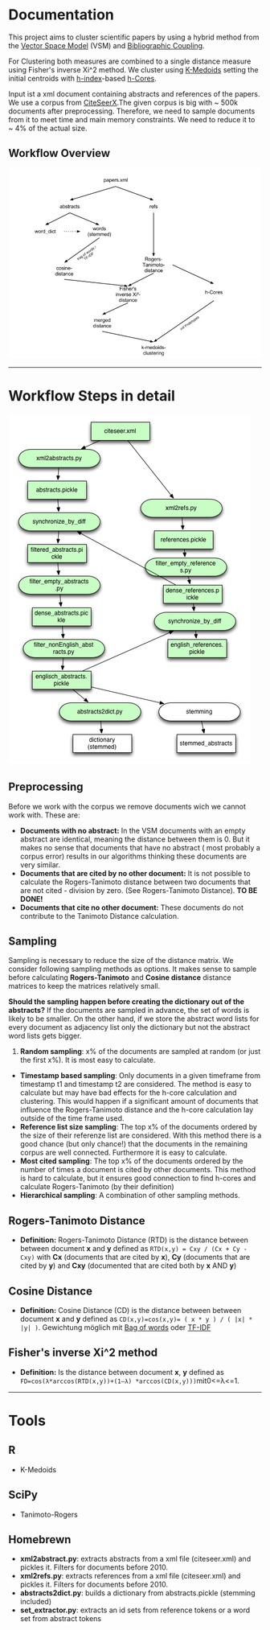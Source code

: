 Documentation
=============

This project aims to cluster scientific papers by using a hybrid method from the [Vector Space Model](http://en.wikipedia.org/wiki/Vector_space_model) (VSM) and [Bibliographic Coupling](http://en.wikipedia.org/wiki/Bibliographic_coupling). 

For Clustering both measures are combined to a single distance measure using Fisher's inverse Xi^2 method. We cluster using [K-Medoids](http://en.wikipedia.org/wiki/K-medoids) setting the initial centroids with [h-index](http://en.wikipedia.org/wiki/H-index)-based [h-Cores](http://link.springer.com/article/10.1007%2Fs11192-012-0639-3). 

Input ist a xml document containing abstracts and references of the papers. We use a corpus from  [CiteSeerX](http://citeseerx.ist.psu.edu/index).The given corpus is big with ~ 500k documents after preprocessing. Therefore, we need to sample documents from it to meet time and main memory constraints. We need to reduce it to ~ 4% of the actual size.

Workflow Overview
-----------------
![Workflow Diagram](https://github.com/gessulat/txt_mining/blob/master/hybrid_clustering_flow.png?raw=true)


------------------------------------


Workflow Steps in detail
========================

![Workflow Diagram](https://github.com/gessulat/txt_mining/blob/master/workflow_diagram_detail.jpg?raw=true)


Preprocessing
-------------
Before we work with the corpus we remove documents wich we cannot work with. These are:

* __Documents with no abstract:__ In the VSM documents with an empty abstract are identical, meaning the distance between them is 0. But it makes no sense that documents that have no abstract ( most probably a corpus error) results in our algorithms thinking these documents are very similar.
* __Documents that are cited by no other document:__ It is not possible to calculate the Rogers-Tanimoto distance between two documents that are not cited - division by zero. (See Rogers-Tanimoto Distance). __TO BE DONE!__
* __Documents that cite no other document:__ These documents do not contribute to the Tanimoto Distance calculation.

Sampling
--------
Sampling is necessary to reduce the size of the distance matrix. We consider following sampling methods as options. It makes sense to sample before calculating __Rogers-Tanimoto__ and __Cosine distance__ distance matrices to keep the matrices relatively small.

__Should the sampling happen before creating the dictionary out of the abstracts?__ If the documents are sampled in advance, the set of words is likely to be smaller. On the other hand, if we store the abstract word lists for every document as adjacency list only the dictionary but not the abstract word lists gets bigger. 


1. __Random sampling__: x% of the documents are sampled at random (or just the first x%). It is most easy to calculate.
* __Timestamp based sampling__: Only documents in a given timeframe from timestamp t1 and timestamp t2 are considered. The method is easy to calculate but may have bad effects for the h-core calculation and clustering. This would happen if a significant amount of documents that influence the Rogers-Tanimoto distance and the h-core calculation lay outside of the time frame used. 
* __Reference list size sampling__: The top x% of the documents ordered by the size of their referenze list are considered. With this method there is a good chance (but only chance!) that the documents in the remaining corpus are well connected. Furthermore it is easy to calculate.
* __Most cited sampling__: The top x% of the documents ordered by the number of times a document is cited by other documents. This method is hard to calculate, but it ensures good connection to find h-cores and calculate Rogers-Tanimoto (by their definition)
*  __Hierarchical sampling__: A combination of other sampling methods.



Rogers-Tanimoto Distance
------------------------
* __Definition:__ Rogers-Tanimoto Distance (RTD) is the distance between between document __x__ and __y__ defined as ``RTD(x,y) = Cxy / (Cx + Cy - Cxy)`` with __Cx__ (documents that are cited by __x__), __Cy__ (documents that are cited by __y__) and __Cxy__ (documented that are cited both by __x__ AND __y__)


Cosine Distance
---------------
* __Definition:__ Cosine Distance (CD) is the distance between between document __x__ and __y__ defined as ``CD(x,y)=cos(x,y)= ( x * y ) / ( |x| * |y| )``. Gewichtung möglich mit [Bag of words](http://en.wikipedia.org/wiki/Bag-of-words_model) oder [TF-IDF](http://en.wikipedia.org/wiki/Tf%E2%80%93idf)

Fisher's inverse Xi^2 method
----------------------------
* __Definition:__ Is the distance between document __x__, __y__ defined as ``FD=cos(λ*arccos(RTD(x,y))+(1–λ) *arccos(CD(x,y)))``mit0<=λ<=1.


---------------------------------


Tools
=====
R
-
* K-Medoids



SciPy
-----
* Tanimoto-Rogers


Homebrewn
---------

*	__xml2abstract.py__: extracts abstracts from a xml file (citeseer.xml) and pickles it. Filters for documents before 2010.
*	__xml2refs.py__: extracts references from a xml file (citeseer.xml) and pickles it. Filters for documents before 2010.
*	__abstracts2dict.py__: builds a dictionary from abstracts.pickle (stemming included)
*	__set_extractor.py__: extracts an id sets from reference tokens or a word set from abstract tokens






